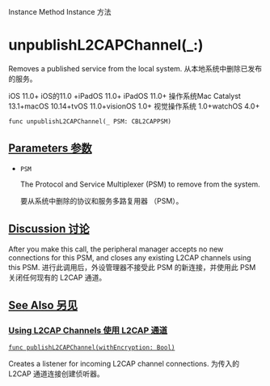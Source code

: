 Instance Method Instance 方法

# unpublishL2CAPChannel(_:) 

Removes a published service from the local system.
从本地系统中删除已发布的服务。

iOS 11.0+ iOS的11.0 +iPadOS 11.0+ iPadOS 11.0+ 操作系统Mac Catalyst 13.1+macOS 10.14+tvOS 11.0+visionOS 1.0+ 视觉操作系统 1.0+watchOS 4.0+

```
func unpublishL2CAPChannel(_ PSM: CBL2CAPPSM)
```

## [Parameters 参数](https://developer.apple.com/documentation/corebluetooth/cbperipheralmanager/unpublishl2capchannel(_:)#parameters)

- `PSM`

  The Protocol and Service Multiplexer (PSM) to remove from the system. 
  
  要从系统中删除的协议和服务多路复用器 （PSM）。
  
  

## [Discussion 讨论](https://developer.apple.com/documentation/corebluetooth/cbperipheralmanager/unpublishl2capchannel(_:)#Discussion)

After you make this call, the peripheral manager accepts no new connections for this PSM, and closes any existing L2CAP channels using this PSM.
进行此调用后，外设管理器不接受此 PSM 的新连接，并使用此 PSM 关闭任何现有的 L2CAP 通道。



## [See Also 另见](https://developer.apple.com/documentation/corebluetooth/cbperipheralmanager/unpublishl2capchannel(_:)#see-also)

### [Using L2CAP Channels 使用 L2CAP 通道](https://developer.apple.com/documentation/corebluetooth/cbperipheralmanager/unpublishl2capchannel(_:)#Using-L2CAP-Channels)

[`func publishL2CAPChannel(withEncryption: Bool)`](https://developer.apple.com/documentation/corebluetooth/cbperipheralmanager/publishl2capchannel(withencryption:))

Creates a listener for incoming L2CAP channel connections.
为传入的 L2CAP 通道连接创建侦听器。
